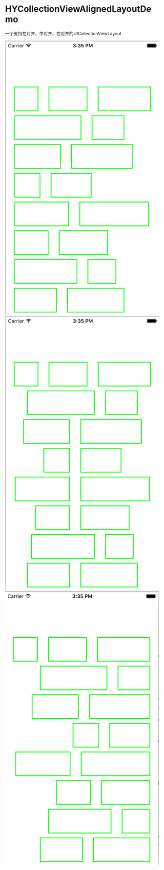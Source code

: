 # HYCollectionViewAlignedLayoutDemo
一个支持左对齐、中对齐、右对齐的UICollectionViewLayout

![左对齐效果](https://github.com/lslwsjly/HYCollectionViewAlignedLayoutDemo/blob/master/leftAlign.png "左对齐效果")  
![中间对齐效果](https://github.com/lslwsjly/HYCollectionViewAlignedLayoutDemo/blob/master/middleAlign.png "中间对齐效果")  
![右对齐效果](https://github.com/lslwsjly/HYCollectionViewAlignedLayoutDemo/blob/master/rightAlign.png "右对齐效果")  
